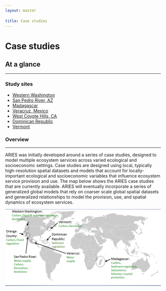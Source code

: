 ```yaml
---
layout: master

title: Case studies
---
```

# Case studies

<div id="case-study-sidebar" markdown="1">

## At a glance
---------------

### Study sites

* [Western Washington](/case_studies/westernwa.html)
* [San Pedro River, AZ](/case_studies/sanpedro.html)
* [Madagascar](/case_studies/madagascar.html)
* [Veracruz, Mexico](/case_studies/veracruz.html)
* [West Coyote Hills, CA](/case_studies/coyotehills.html)
* [Dominican Republic](/case_studies/dominicanrep.html)
* [Vermont](/case_studies/vermont.html)

</div>

<div id="case-study-details" markdown="1">

### Overview
-------------

ARIES was initially developed around a series of case studies, designed
to model multiple ecosystem services across varied ecological and socioeconomc
settings.  Case studies are designed using local, typically high-resolution spatial
datasets and models that account for locally-important ecological and socioeconomic 
variables that influence ecosystem service provision and use. The map below shows 
the ARIES case studies that are currently available. ARIES will eventually incorporate 
a series of generalized global models that rely on coarser scale global spatial datasets 
and generalized relationships to model the provision, use, and spatial dynamics of 
ecosystem services.

![ARIES Case Studies](/images/casestudymap.jpg)

</div>
